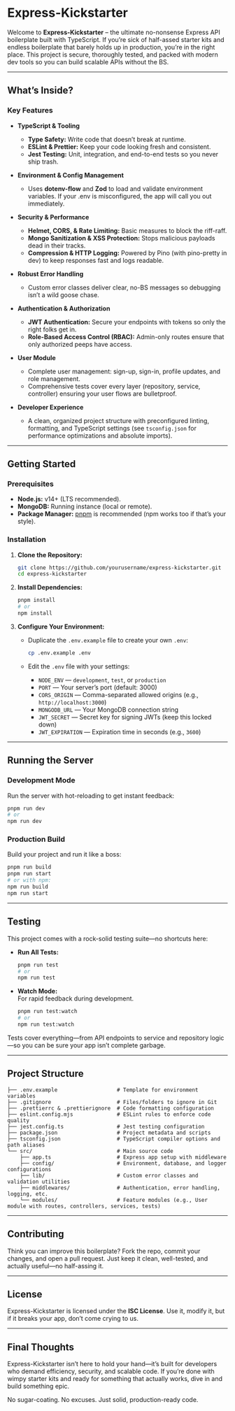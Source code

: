 
# Express-Kickstarter

Welcome to **Express-Kickstarter** – the ultimate no-nonsense Express API boilerplate built with TypeScript. If you’re sick of half-assed starter kits and endless boilerplate that barely holds up in production, you’re in the right place. This project is secure, thoroughly tested, and packed with modern dev tools so you can build scalable APIs without the BS.

---

## What’s Inside?

### Key Features

- **TypeScript & Tooling**
  - **Type Safety:** Write code that doesn’t break at runtime.
  - **ESLint & Prettier:** Keep your code looking fresh and consistent.
  - **Jest Testing:** Unit, integration, and end-to-end tests so you never ship trash.

- **Environment & Config Management**
  - Uses **dotenv-flow** and **Zod** to load and validate environment variables. If your .env is misconfigured, the app will call you out immediately.

- **Security & Performance**
  - **Helmet, CORS, & Rate Limiting:** Basic measures to block the riff-raff.
  - **Mongo Sanitization & XSS Protection:** Stops malicious payloads dead in their tracks.
  - **Compression & HTTP Logging:** Powered by Pino (with pino-pretty in dev) to keep responses fast and logs readable.

- **Robust Error Handling**
  - Custom error classes deliver clear, no-BS messages so debugging isn’t a wild goose chase.

- **Authentication & Authorization**
  - **JWT Authentication:** Secure your endpoints with tokens so only the right folks get in.
  - **Role-Based Access Control (RBAC):** Admin-only routes ensure that only authorized peeps have access.

- **User Module**
  - Complete user management: sign-up, sign-in, profile updates, and role management.
  - Comprehensive tests cover every layer (repository, service, controller) ensuring your user flows are bulletproof.

- **Developer Experience**
  - A clean, organized project structure with preconfigured linting, formatting, and TypeScript settings (see `tsconfig.json` for performance optimizations and absolute imports).

---

## Getting Started

### Prerequisites

- **Node.js:** v14+ (LTS recommended).
- **MongoDB:** Running instance (local or remote).
- **Package Manager:** [pnpm](https://pnpm.io/) is recommended (npm works too if that’s your style).

### Installation

1. **Clone the Repository:**

   ```bash
   git clone https://github.com/yourusername/express-kickstarter.git
   cd express-kickstarter
   ```

2. **Install Dependencies:**

   ```bash
   pnpm install
   # or
   npm install
   ```

3. **Configure Your Environment:**

   - Duplicate the `.env.example` file to create your own `.env`:

     ```bash
     cp .env.example .env
     ```

   - Edit the `.env` file with your settings:
     - `NODE_ENV` — `development`, `test`, or `production`
     - `PORT` — Your server’s port (default: 3000)
     - `CORS_ORIGIN` — Comma-separated allowed origins (e.g., `http://localhost:3000`)
     - `MONGODB_URL` — Your MongoDB connection string
     - `JWT_SECRET` — Secret key for signing JWTs (keep this locked down)
     - `JWT_EXPIRATION` — Expiration time in seconds (e.g., `3600`)

---

## Running the Server

### Development Mode

Run the server with hot-reloading to get instant feedback:

```bash
pnpm run dev
# or
npm run dev
```

### Production Build

Build your project and run it like a boss:

```bash
pnpm run build
pnpm run start
# or with npm:
npm run build
npm run start
```

---

## Testing

This project comes with a rock-solid testing suite—no shortcuts here:

- **Run All Tests:**

  ```bash
  pnpm run test
  # or
  npm run test
  ```

- **Watch Mode:**  
  For rapid feedback during development.

  ```bash
  pnpm run test:watch
  # or
  npm run test:watch
  ```

Tests cover everything—from API endpoints to service and repository logic—so you can be sure your app isn’t complete garbage.

---

## Project Structure

```
├── .env.example                   # Template for environment variables
├── .gitignore                     # Files/folders to ignore in Git
├── .prettierrc & .prettierignore  # Code formatting configuration
├── eslint.config.mjs              # ESLint rules to enforce code quality
├── jest.config.ts                 # Jest testing configuration
├── package.json                   # Project metadata and scripts
├── tsconfig.json                  # TypeScript compiler options and path aliases
└── src/                           # Main source code
    ├── app.ts                     # Express app setup with middleware
    ├── config/                    # Environment, database, and logger configurations
    ├── lib/                       # Custom error classes and validation utilities
    ├── middlewares/               # Authentication, error handling, logging, etc.
    └── modules/                   # Feature modules (e.g., User module with routes, controllers, services, tests)
```

---

## Contributing

Think you can improve this boilerplate? Fork the repo, commit your changes, and open a pull request. Just keep it clean, well-tested, and actually useful—no half-assing it.

---

## License

Express-Kickstarter is licensed under the **ISC License**. Use it, modify it, but if it breaks your app, don’t come crying to us.

---

## Final Thoughts

Express-Kickstarter isn’t here to hold your hand—it’s built for developers who demand efficiency, security, and scalable code. If you’re done with wimpy starter kits and ready for something that actually works, dive in and build something epic.

No sugar-coating. No excuses. Just solid, production-ready code.
